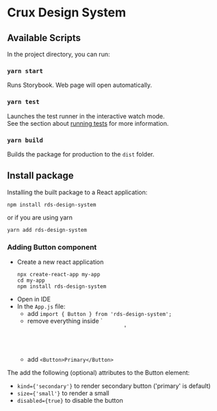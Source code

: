 # Crux Design System

## Available Scripts

In the project directory, you can run:

### `yarn start`

Runs Storybook. Web page will open automatically.

### `yarn test`

Launches the test runner in the interactive watch mode.<br />
See the section about [running tests](https://facebook.github.io/create-react-app/docs/running-tests) for more information.

### `yarn build`

Builds the package for production to the `dist` folder.<br />

## Install package

Installing the built package to a React application:

`npm install rds-design-system`

or if you are using yarn

`yarn add rds-design-system`

### Adding Button component

- Create a new react application
    ```
    npx create-react-app my-app
    cd my-app
    npm install rds-design-system
    ```
- Open in IDE
- In the `App.js` file:
    - add `import { Button } from 'rds-design-system';`
    - remove everything inside `<header>'
    - add `<Button>Primary</Button>`

The add the following (optional) attributes to the Button element:

- `kind={'secondary'}` to render secondary button ('primary' is default)
- `size={'small'}` to render a small
- `disabled={true}` to disable the button
